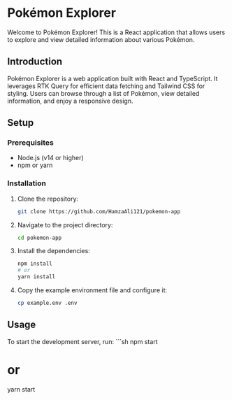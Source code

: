 # Pokémon Explorer

Welcome to Pokémon Explorer! This is a React application that allows users to explore and view detailed information about various Pokémon.

## Introduction

Pokémon Explorer is a web application built with React and TypeScript. It leverages RTK Query for efficient data fetching and Tailwind CSS for styling. Users can browse through a list of Pokémon, view detailed information, and enjoy a responsive design.

## Setup

### Prerequisites

- Node.js (v14 or higher)
- npm or yarn

### Installation

1. Clone the repository:
   ```sh
   git clone https://github.com/HamzaAli121/pokemon-app
   ```

2. Navigate to the project directory:
   ```sh
   cd pokemon-app
   ```

3. Install the dependencies:
   ```sh
   npm install
   # or
   yarn install
   ```

4. Copy the example environment file and configure it:
   ```sh
   cp example.env .env
   ```

## Usage

To start the development server, run:
    ```sh
   npm start
   # or
   yarn start
   ```
